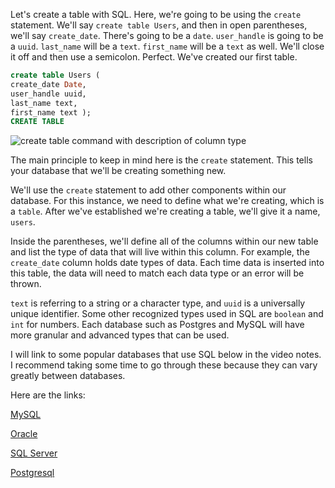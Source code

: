 Let's create a table with SQL. Here, we're going to be using the `create` statement. We'll say `create table Users`, and then in open parentheses, we'll say `create_date`. There's going to be a `date`. `user_handle` is going to be a `uuid`. `last_name` will be a `text`. `first_name` will be a `text` as well. We'll close it off and then use a semicolon. Perfect. We've created our first table.

```sql
create table Users (
create_date Date,
user_handle uuid,
last_name text,
first_name text );
CREATE TABLE
```

![create table command with description of column type](https://res.cloudinary.com/dg3gyk0gu/image/upload/v1556808032/transcript-images/CreateTable.svg)

The main principle to keep in mind here is the `create` statement. This tells your database that we'll be creating something new.

We'll use the `create` statement to add other components within our database. For this instance, we need to define what we're creating, which is a `table`. After we've established we're creating a table, we'll give it a name, `users`.

Inside the parentheses, we'll define all of the columns within our new table and list the type of data that will live within this column. For example, the `create_date` column holds date types of data. Each time data is inserted into this table, the data will need to match each data type or an error will be thrown.

`text` is referring to a string or a character type, and `uuid` is a universally unique identifier. Some other recognized types used in SQL are `boolean` and `int` for numbers. Each database such as Postgres and MySQL will have more granular and advanced types that can be used.

I will link to some popular databases that use SQL below in the video notes. I recommend taking some time to go through these because they can vary greatly between databases.

Here are the links:

[MySQL](https://dev.mysql.com/doc/refman/8.0/en/data-types.html)

[Oracle](https://docs.oracle.com/cd/B28359_01/server.111/b28318/datatype.html)

[SQL Server](https://docs.microsoft.com/en-us/sql/t-sql/data-types/data-types-transact-sql?view=sql-server-2017)

[Postgresql](https://www.postgresql.org/docs/9.5/datatype.html)
